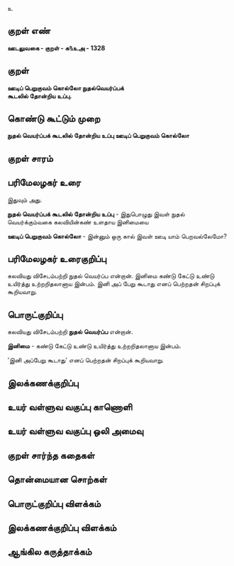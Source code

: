 உ

## குறள் எண் 

**ஊடலுவகை - குறள் - க௩உஅ - 1328**

## குறள் 

**ஊடிப் பெறுகுவம் கொல்லோ நுதல்வெயர்ப்பக்  
கூடலில் தோன்றிய உப்பு.** 

## கொண்டு கூட்டும் முறை

**நுதல் வெயர்ப்பக் கூடலில் தோன்றிய உப்பு ஊடிப் பெறுகுவம் கொல்லோ**

## குறள் சாரம் 


## பரிமேலழகர் உரை

இதுவும் அது. 

**நுதல் வெயர்ப்பக் கூடலில் தோன்றிய உப்பு** - இதுபொழுது இவள் நுதல் வெயர்க்கும்வகை கலவியின்கண் உளதாய இனிமையை 

**ஊடிப் பெறுகுவம் கொல்லோ** - இன்னும் ஒரு கால் இவள் ஊடி யாம் பெறவல்லேமோ?

## பரிமேலழகர் உரைகுறிப்பு   

கலவியது விசேடம்பற்றி நுதல் வெயர்ப்ப என்றான். இனிமை கண்டு கேட்டு உண்டு உயிர்த்து உற்றறிதலானாய இன்பம். இனி அப் பேறு கூடாது எனப் பெற்றதன் சிறப்புக் கூறியவாறு.

## பொருட்குறிப்பு 

கலவியது விசேடம்பற்றி **நுதல் வெயர்ப்ப** என்றான். 

**இனிமை** - கண்டு கேட்டு உண்டு உயிர்த்து உற்றறிதலானாய இன்பம். 

'இனி அப்பேறு கூடாது' எனப் பெற்றதன் சிறப்புக் கூறியவாறு.

## இலக்கணக்குறிப்பு  


## உயர் வள்ளுவ வகுப்பு காணொளி


## உயர் வள்ளுவ வகுப்பு ஒலி அமைவு 

 
## குறள் சார்ந்த கதைகள் 


## தொன்மையான சொற்கள்


## பொருட்குறிப்பு விளக்கம்


## இலக்கணக்குறிப்பு விளக்கம்


## ஆங்கில கருத்தாக்கம் 


